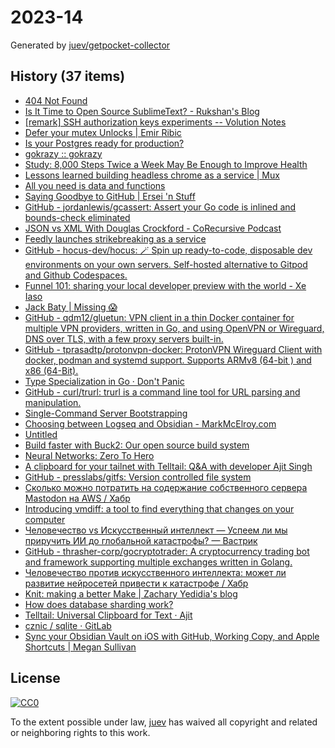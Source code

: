 # 2023-14

Generated by [juev/getpocket-collector](https://github.com/juev/getpocket-collector)

## History (37 items)

- [404 Not Found](https://susam.net/maze/mastering-emacs-together.html)
- [Is It Time to Open Source SublimeText? - Rukshan's Blog](https://ruky.me/2023/03/30/is-it-time-to-open-source-sublimetext/)
- [[remark] SSH authorization keys experiments -- Volution Notes](https://notes.volution.ro/v1/2023/04/remarks/eb5109f6/)
- [Defer your mutex Unlocks | Emir Ribic](https://www.ribice.ba/defer-mutex-unlocks/)
- [Is your Postgres ready for production?](https://www.crunchydata.com/blog/is-your-postgres-ready-for-production)
- [gokrazy :: gokrazy](https://gokrazy.org)
- [Study: 8,000 Steps Twice a Week May Be Enough to Improve Health](https://www.prevention.com/health/a43453914/8000-steps-walking-for-health-study/)
- [Lessons learned building headless chrome as a service | Mux](https://www.mux.com/blog/lessons-learned-building-headless-chrome-as-a-service)
- [All you need is data and functions](https://mckayla.blog/posts/all-you-need-is-data-and-functions.html)
- [Saying Goodbye to GitHub | Ersei 'n Stuff](https://ersei.net/en/blog/bye-bye-github)
- [GitHub - jordanlewis/gcassert: Assert your Go code is inlined and bounds-check eliminated](https://github.com/jordanlewis/gcassert)
- [JSON vs XML With Douglas Crockford - CoRecursive Podcast](https://corecursive.com/json-vs-xml-douglas-crockford/)
- [Feedly launches strikebreaking as a service](https://newsletter.mollywhite.net/p/feedly-launches-strikebreaking-as)
- [GitHub - hocus-dev/hocus: 🪄 Spin up ready-to-code, disposable dev environments on your own servers. Self-hosted alternative to Gitpod and Github Codespaces.](https://github.com/hocus-dev/hocus)
- [Funnel 101: sharing your local developer preview with the world - Xe Iaso](https://xeiaso.net/blog/tailscale-funnel-101/)
- [Jack Baty | Missing 😱](https://baty.net/2023/my-read-later-service-is-made-of-paper/)
- [GitHub - qdm12/gluetun: VPN client in a thin Docker container for multiple VPN providers, written in Go, and using OpenVPN or Wireguard, DNS over TLS, with a few proxy servers built-in.](https://github.com/qdm12/gluetun)
- [GitHub - tprasadtp/protonvpn-docker: ProtonVPN Wireguard Client with docker, podman and systemd support. Supports ARMv8 (64-bit ) and x86 (64-Bit).](https://github.com/tprasadtp/protonvpn-docker)
- [Type Specialization in Go · Don't Panic](https://commaok.xyz/post/type_specialization/)
- [GitHub - curl/trurl: trurl is a command line tool for URL parsing and manipulation.](https://github.com/curl/trurl)
- [Single-Command Server Bootstrapping](https://galowicz.de/2023/04/05/single-command-server-bootstrap/)
- [Choosing between Logseq and Obsidian - MarkMcElroy.com](https://markmcelroy.com/choosing-between-logseq-and-obsidian/)
- [Untitled](https://strongboxsafe.com/updates/the-most-secure-password-manager-now-available-on-macos-strongbox-zero)
- [Build faster with Buck2: Our open source build system](https://engineering.fb.com/2023/04/06/open-source/buck2-open-source-large-scale-build-system/)
- [Neural Networks: Zero To Hero](https://karpathy.ai/zero-to-hero.html)
- [A clipboard for your tailnet with Telltail: Q&A with developer Ajit Singh](https://tailscale.dev/blog/telltail-universal-clipboard-ajit-singh-interview)
- [GitHub - presslabs/gitfs: Version controlled file system](https://github.com/presslabs/gitfs)
- [Сколько можно потратить на содержание собственного сервера Mastodon на AWS / Хабр](https://habr.com/ru/companies/ruvds/articles/727100/)
- [Introducing vmdiff: a tool to find everything that changes on your computer](https://community.atlassian.com/t5/Trust-Security-articles/Introducing-vmdiff-a-tool-to-find-everything-that-changes-on/ba-p/2321969)
- [Человечество vs Искусственный интеллект — Успеем ли мы приручить ИИ до глобальной катастрофы? — Вастрик](https://vas3k.blog/blog/ai_alignment/)
- [GitHub - thrasher-corp/gocryptotrader: A cryptocurrency trading bot and framework supporting multiple exchanges written in Golang.](https://github.com/thrasher-corp/gocryptotrader)
- [Человечество против искусственного интеллекта: может ли развитие нейросетей привести к катастрофе / Хабр](https://habr.com/ru/companies/ods/articles/727158/)
- [Knit: making a better Make | Zachary Yedidia's blog](https://zyedidia.github.io/blog/posts/3-knit-better-make/)
- [How does database sharding work?](https://planetscale.com/blog/how-does-database-sharding-work)
- [Telltail: Universal Clipboard for Text · Ajit](https://hemarkable.com/prose/telltail)
- [cznic / sqlite · GitLab](https://gitlab.com/cznic/sqlite)
- [Sync your Obsidian Vault on iOS with GitHub, Working Copy, and Apple Shortcuts | Megan Sullivan](https://meganesulli.com/blog/sync-obsidian-vault-iphone-ipad/)

## License

[![CC0](https://mirrors.creativecommons.org/presskit/buttons/88x31/svg/cc-zero.svg)](https://creativecommons.org/publicdomain/zero/1.0/)

To the extent possible under law, [juev](https://github.com/juev) has waived all copyright and related or neighboring rights to this work.
